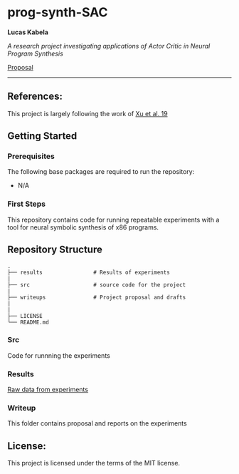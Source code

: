 # prog-synth-SAC

**Lucas Kabela**

_A research project investigating applications of Actor Critic in Neural Program Synthesis_

[Proposal](./writeups/project_proposal.pdf)

---

## References:
This project is largely following the work of [Xu et al. 19](https://arxiv.org/abs/1910.05865)

## Getting Started

### Prerequisites
The following base packages are required to run the repository:

 - N/A

### First Steps
This repository contains code for running repeatable experiments with a tool for neural symbolic synthesis of x86 programs. 

## Repository Structure

    
    .
    ├── results				   # Results of experiments
    |
    ├── src 				   # source code for the project
    |
    ├── writeups               # Project proposal and drafts
  	|
    |
    ├── LICENSE
    └── README.md


### Src
Code for runnning the experiments

### Results
[Raw data from experiments]()

### Writeup
This folder contains proposal and reports on the experiments

## License:
This project is licensed under the terms of the MIT license.